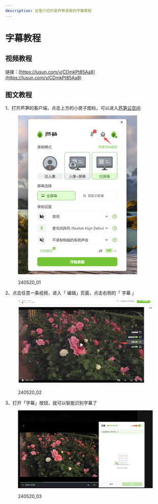 ```yaml
---
description: 这里介绍的是芦笋录屏的字幕教程
---
```


# 字幕教程

## 视频教程

链接：[https://lusun.com/v/CDmkPt85Aa8](https://lusun.com/v/CDmkPt85Aa8)

## 图文教程

1、打开芦笋的客户端，点击上方的小房子图标，可以进入[芦笋云空间](https://lusun.com/dashboard/videos/?ref=help.lusun.com)

<figure><img src="../.gitbook/assets/240521_01.PNG" alt="" width="375"><figcaption><p>240520_01</p></figcaption></figure>

2、点击任意一条视频，进入「 编辑」页面，点击右侧的「 字幕 」

<figure><img src="../.gitbook/assets/240521_02 (1).png" alt=""><figcaption><p>240520_02</p></figcaption></figure>

3、打开「字幕」按钮，就可以智能识别字幕了

<figure><img src="../.gitbook/assets/240521_03.png" alt=""><figcaption><p>240520_03</p></figcaption></figure>

